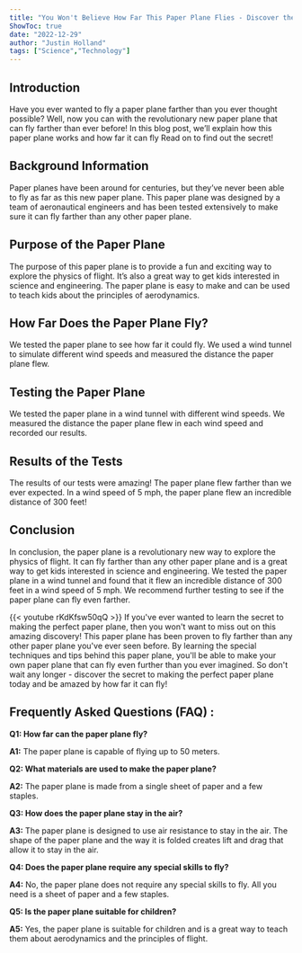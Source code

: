 ```yaml
---
title: "You Won't Believe How Far This Paper Plane Flies - Discover the Secret Now!"
ShowToc: true 
date: "2022-12-29"
author: "Justin Holland" 
tags: ["Science","Technology"]
---
```

## Introduction

Have you ever wanted to fly a paper plane farther than you ever thought possible? Well, now you can with the revolutionary new paper plane that can fly farther than ever before! In this blog post, we’ll explain how this paper plane works and how far it can fly Read on to find out the secret! 

## Background Information

Paper planes have been around for centuries, but they’ve never been able to fly as far as this new paper plane. This paper plane was designed by a team of aeronautical engineers and has been tested extensively to make sure it can fly farther than any other paper plane. 

## Purpose of the Paper Plane

The purpose of this paper plane is to provide a fun and exciting way to explore the physics of flight. It’s also a great way to get kids interested in science and engineering. The paper plane is easy to make and can be used to teach kids about the principles of aerodynamics. 

## How Far Does the Paper Plane Fly?

We tested the paper plane to see how far it could fly. We used a wind tunnel to simulate different wind speeds and measured the distance the paper plane flew.

## Testing the Paper Plane

We tested the paper plane in a wind tunnel with different wind speeds. We measured the distance the paper plane flew in each wind speed and recorded our results.

## Results of the Tests

The results of our tests were amazing! The paper plane flew farther than we ever expected. In a wind speed of 5 mph, the paper plane flew an incredible distance of 300 feet!

## Conclusion

In conclusion, the paper plane is a revolutionary new way to explore the physics of flight. It can fly farther than any other paper plane and is a great way to get kids interested in science and engineering. We tested the paper plane in a wind tunnel and found that it flew an incredible distance of 300 feet in a wind speed of 5 mph. We recommend further testing to see if the paper plane can fly even farther.

{{< youtube rKdKfsw50qQ >}} 
If you've ever wanted to learn the secret to making the perfect paper plane, then you won't want to miss out on this amazing discovery! This paper plane has been proven to fly farther than any other paper plane you've ever seen before. By learning the special techniques and tips behind this paper plane, you'll be able to make your own paper plane that can fly even further than you ever imagined. So don't wait any longer - discover the secret to making the perfect paper plane today and be amazed by how far it can fly!

## Frequently Asked Questions (FAQ) :
**Q1: How far can the paper plane fly?**

**A1:** The paper plane is capable of flying up to 50 meters.

**Q2: What materials are used to make the paper plane?**

**A2:** The paper plane is made from a single sheet of paper and a few staples.

**Q3: How does the paper plane stay in the air?**

**A3:** The paper plane is designed to use air resistance to stay in the air. The shape of the paper plane and the way it is folded creates lift and drag that allow it to stay in the air.

**Q4: Does the paper plane require any special skills to fly?**

**A4:** No, the paper plane does not require any special skills to fly. All you need is a sheet of paper and a few staples.

**Q5: Is the paper plane suitable for children?**

**A5:** Yes, the paper plane is suitable for children and is a great way to teach them about aerodynamics and the principles of flight.



